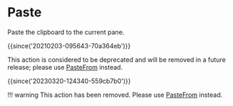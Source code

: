# Paste

Paste the clipboard to the current pane.

{{since('20210203-095643-70a364eb')}}

This action is considered to be deprecated and will be removed in
a future release; please use [PasteFrom](PasteFrom.md) instead.

{{since('20230320-124340-559cb7b0')}}

!!! warning
    This action has been removed. Please use [PasteFrom](PasteFrom.md) instead.

